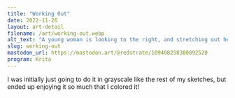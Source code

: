 ```yaml
---
title: "Working Out"
date: 2022-11-26
layout: art-detail
filename: /art/working-out.webp
alt_text: "A young woman is looking to the right, and stretching out her black leggings. She iswearing a bra and looks pretty tired. She has dark purple hair."
slug: working-out
mastodon_url: https://mastodon.art/@redstrate/109408258380892520
program: Krita
---
```

I was initially just going to do it in grayscale like the rest of my sketches, but ended up enjoying it so much that I colored it!
